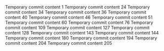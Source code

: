 Temporary commit content 1
Temporary commit content 24
Temporary commit content 34
Temporary commit content 36
Temporary commit content 40
Temporary commit content 46
Temporary commit content 51
Temporary commit content 60
Temporary commit content 76
Temporary commit content 109
Temporary commit content 127
Temporary commit content 128
Temporary commit content 143
Temporary commit content 144
Temporary commit content 180
Temporary commit content 194
Temporary commit content 204
Temporary commit content 205
